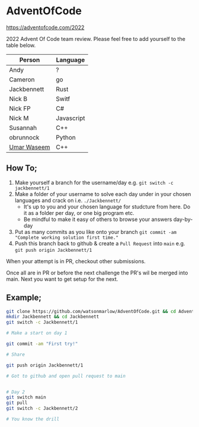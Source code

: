 # AdventOfCode

https://adventofcode.com/2022

2022 Advent Of Code team review. Please feel free to add yourself to the table below.

| Person | Language |
|----------|----------|
| Andy | ? |
| Cameron | go |
| Jackbennett | Rust |
| Nick B | Switf | 
| Nick FP | C# |
| Nick M | Javascript | 
| Susannah | C++ |
| obrunnock | Python |
| <a href="https://github.com/Umar-Waseem">Umar Waseem</a> | C++ |

## How To;

1. Make yourself a branch for the username/day e.g.  `git switch -c jackbennett/1`
1. Make a folder of your username to solve each day under in your chosen languages and crack on i.e. `./Jackbennett/`
    - It's up to you and your chosen language for studcture from here. Do it as a folder per day, or one big program etc.
    - Be mindful to make it easy of others to browse your answers day-by-day
1. Put as many commits as you like onto your branch `git commit -am "Complete working solution first time."`
1. Push this branch back to github & create a `Pull Request` into `main` e.g. `git push origin Jackbennett/1`

When your attempt is in PR, checkout other submissions.

Once all are in PR or before the next challenge the PR's wil be merged into main. Next you want to get setup for the next.

## Example;

```bash
git clone https://github.com/watsonmarlow/AdventOfCode.git && cd AdventOFCode
mkdir Jackbennett && cd Jackbennett
git switch -c Jackbennett/1

# Make a start on day 1

git commit -am "First try!"

# Share

git push origin Jackbennett/1

# Got to github and open pull request to main


# Day 2
git switch main
git pull
git switch -c Jackbennett/2

# You know the drill
```

